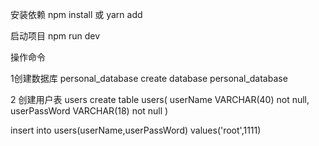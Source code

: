 
安装依赖
npm install 或 yarn add

启动项目
npm run dev


操作命令

1创建数据库 personal_database
 create database personal_database

2 创建用户表 users
create table users(
    userName VARCHAR(40) not null,
    userPassWord VARCHAR(18)  not null
)

insert into users(userName,userPassWord) values('root',1111)